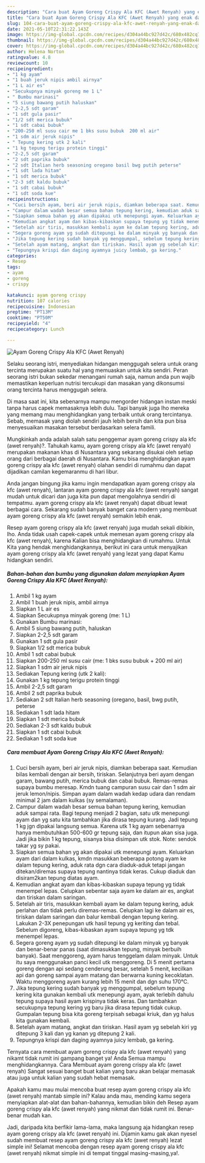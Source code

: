 ```yaml
---
description: "Cara buat Ayam Goreng Crispy Ala KFC (Awet Renyah) yang enak dan Mudah Dibuat"
title: "Cara buat Ayam Goreng Crispy Ala KFC (Awet Renyah) yang enak dan Mudah Dibuat"
slug: 104-cara-buat-ayam-goreng-crispy-ala-kfc-awet-renyah-yang-enak-dan-mudah-dibuat
date: 2021-05-10T22:31:22.143Z
image: https://img-global.cpcdn.com/recipes/d304a44bc927d42c/680x482cq70/ayam-goreng-crispy-ala-kfc-awet-renyah-foto-resep-utama.jpg
thumbnail: https://img-global.cpcdn.com/recipes/d304a44bc927d42c/680x482cq70/ayam-goreng-crispy-ala-kfc-awet-renyah-foto-resep-utama.jpg
cover: https://img-global.cpcdn.com/recipes/d304a44bc927d42c/680x482cq70/ayam-goreng-crispy-ala-kfc-awet-renyah-foto-resep-utama.jpg
author: Helena Norton
ratingvalue: 4.8
reviewcount: 10
recipeingredient:
- "1 kg ayam"
- "1 buah jeruk nipis ambil airnya"
- "1 L air es"
- "Secukupnya minyak goreng me 1 L"
- " Bumbu marinasi"
- "5 siung bawang putih haluskan"
- "2-2,5 sdt garam"
- "1 sdt gula pasir"
- "1/2 sdt merica bubuk"
- "1 sdt cabai bubuk"
- "200-250 ml susu cair me 1 bks susu bubuk  200 ml air"
- "1 sdm air jeruk nipis"
- " Tepung kering utk 2 kali"
- "1 kg tepung terigu protein tinggi"
- "2-2,5 sdt garam"
- "2 sdt paprika bubuk"
- "2 sdt Italian herb seasoning oregano basil bwg putih peterse"
- "1 sdt lada hitam"
- "1 sdt merica bubuk"
- "2-3 sdt kaldu bubuk"
- "1 sdt cabai bubuk"
- "1 sdt soda kue"
recipeinstructions:
- "Cuci bersih ayam, beri air jeruk nipis, diamkan beberapa saat. Kemudian bilas kembali dengan air bersih, tiriskan. Selanjutnya beri ayam dengan garam, bawang putih, merica bubuk dan cabai bubuk. Remas-remas supaya bumbu meresap. Kmdn tuang campuran susu cair dan 1 sdm air jeruk lemon/nipis. Simpan ayam dalam wadah kedap udara dan rendam minimal 2 jam dalam kulkas (sy semalaman)."
- "Campur dalam wadah besar semua bahan tepung kering, kemudian aduk sampai rata. Bagi tepung menjadi 2 bagian, satu utk menepungi ayam dan yg satu kita tambahkan jika dirasa tepung kurang. Jadi tepung 1 kg jgn dipakai langsung semua. Karena utk 1 kg ayam sebenarnya hanya membutuhkan 500-600 gr tepung saja, dan itupun akan sisa juga. Jadi jika bikin 1 kg tepung, sisanya bisa disimpan utk stok. Note: sendok takar yg sy pakai."
- "Siapkan semua bahan yg akan dipakai utk menepungi ayam. Keluarkan ayam dari dalam kulkas, kmdn masukkan beberapa potong ayam ke dalam tepung kering, aduk rata dgn cara diaduk-aduk tetapi jangan ditekan/diremas supaya tepung nantinya tidak keras. Cukup diaduk dan disiram2kan tepung diatas ayam."
- "Kemudian angkat ayam dan kibas-kibaskan supaya tepung yg tidak menempel lepas. Celupkan sebentar saja ayam ke dalam air es, angkat dan tiriskan dalam saringan."
- "Setelah air tiris, masukkan kembali ayam ke dalam tepung kering, aduk perlahan dan tidak perlu diremas-remas. Celupkan lagi ke dalam air es, tiriskan dalam saringan dan balur kembali dengan tepung kering. Lakukan 2-3X penepungan utk hasil tepung yg keriting dan tebal. Sebelum digoreng, kibas-kibaskan ayam supaya tepung yg tdk menempel lepas."
- "Segera goreng ayam yg sudah ditepungi ke dalam minyak yg banyak dan benar-benar panas (saat dimasukkan tepung, minyak berbuih banyak). Saat menggoreng, ayam harus tenggelam dalam minyak. Untuk itu saya menggunakan panci kecil utk menggoreng. Di 5 menit pertama goreng dengan api sedang cenderung besar, setelah 5 menit, kecilkan api dan goreng sampai ayam matang dan berwarna kuning kecoklatan. Waktu menggoreng ayam kurang lebih 15 menit dan dgn suhu 170°C."
- "Jika tepung kering sudah banyak yg menggumpal, sebelum tepung kering kita gunakan kembali utk menepungi ayam, ayak terlebih dahulu tepung supaya hasil ayam krispinya tidak keras. Dan tambahkan secukupnya tepung kering yg baru jika dirasa tepung tidak cukup. Gumpalan tepung bisa kita goreng terpisah sebagai kriuk, dan yg halus kita gunakan kembali."
- "Setelah ayam matang, angkat dan tiriskan. Hasil ayam yg sebelah kiri yg ditepung 3 kali dan yg kanan yg ditepung 2 kali."
- "Tepungnya krispi dan daging ayamnya juicy lembab, ga kering."
categories:
- Resep
tags:
- ayam
- goreng
- crispy

katakunci: ayam goreng crispy 
nutrition: 107 calories
recipecuisine: Indonesian
preptime: "PT13M"
cooktime: "PT50M"
recipeyield: "4"
recipecategory: Lunch

---
```



![Ayam Goreng Crispy Ala KFC (Awet Renyah)](https://img-global.cpcdn.com/recipes/d304a44bc927d42c/680x482cq70/ayam-goreng-crispy-ala-kfc-awet-renyah-foto-resep-utama.jpg)

Selaku seorang istri, menyediakan hidangan menggugah selera untuk orang tercinta merupakan suatu hal yang memuaskan untuk kita sendiri. Peran seorang istri bukan sekedar menangani rumah saja, namun anda pun wajib memastikan keperluan nutrisi tercukupi dan masakan yang dikonsumsi orang tercinta harus menggugah selera.

Di masa  saat ini, kita sebenarnya mampu mengorder hidangan instan meski tanpa harus capek memasaknya lebih dulu. Tapi banyak juga lho mereka yang memang mau menghidangkan yang terbaik untuk orang tercintanya. Sebab, memasak yang diolah sendiri jauh lebih bersih dan kita pun bisa menyesuaikan masakan tersebut berdasarkan selera famili. 



Mungkinkah anda adalah salah satu penggemar ayam goreng crispy ala kfc (awet renyah)?. Tahukah kamu, ayam goreng crispy ala kfc (awet renyah) merupakan makanan khas di Nusantara yang sekarang disukai oleh setiap orang dari berbagai daerah di Nusantara. Kamu bisa menghidangkan ayam goreng crispy ala kfc (awet renyah) olahan sendiri di rumahmu dan dapat dijadikan camilan kegemaranmu di hari libur.

Anda jangan bingung jika kamu ingin mendapatkan ayam goreng crispy ala kfc (awet renyah), lantaran ayam goreng crispy ala kfc (awet renyah) sangat mudah untuk dicari dan juga kita pun dapat mengolahnya sendiri di tempatmu. ayam goreng crispy ala kfc (awet renyah) dapat dibuat lewat berbagai cara. Sekarang sudah banyak banget cara modern yang membuat ayam goreng crispy ala kfc (awet renyah) semakin lebih enak.

Resep ayam goreng crispy ala kfc (awet renyah) juga mudah sekali dibikin, lho. Anda tidak usah capek-capek untuk memesan ayam goreng crispy ala kfc (awet renyah), karena Kalian bisa menghidangkan di rumahmu. Untuk Kita yang hendak menghidangkannya, berikut ini cara untuk menyajikan ayam goreng crispy ala kfc (awet renyah) yang lezat yang dapat Kamu hidangkan sendiri.

<!--inarticleads1-->

##### Bahan-bahan dan bumbu yang digunakan dalam menyiapkan Ayam Goreng Crispy Ala KFC (Awet Renyah):

1. Ambil 1 kg ayam
1. Ambil 1 buah jeruk nipis, ambil airnya
1. Siapkan 1 L air es
1. Siapkan Secukupnya minyak goreng (me: 1 L)
1. Gunakan  Bumbu marinasi:
1. Ambil 5 siung bawang putih, haluskan
1. Siapkan 2-2,5 sdt garam
1. Gunakan 1 sdt gula pasir
1. Siapkan 1/2 sdt merica bubuk
1. Ambil 1 sdt cabai bubuk
1. Siapkan 200-250 ml susu cair (me: 1 bks susu bubuk + 200 ml air)
1. Siapkan 1 sdm air jeruk nipis
1. Sediakan  Tepung kering (utk 2 kali):
1. Gunakan 1 kg tepung terigu protein tinggi
1. Ambil 2-2,5 sdt garam
1. Ambil 2 sdt paprika bubuk
1. Sediakan 2 sdt Italian herb seasoning (oregano, basil, bwg putih, peterse
1. Sediakan 1 sdt lada hitam
1. Siapkan 1 sdt merica bubuk
1. Sediakan 2-3 sdt kaldu bubuk
1. Siapkan 1 sdt cabai bubuk
1. Sediakan 1 sdt soda kue




<!--inarticleads2-->

##### Cara membuat Ayam Goreng Crispy Ala KFC (Awet Renyah):

1. Cuci bersih ayam, beri air jeruk nipis, diamkan beberapa saat. Kemudian bilas kembali dengan air bersih, tiriskan. Selanjutnya beri ayam dengan garam, bawang putih, merica bubuk dan cabai bubuk. Remas-remas supaya bumbu meresap. Kmdn tuang campuran susu cair dan 1 sdm air jeruk lemon/nipis. Simpan ayam dalam wadah kedap udara dan rendam minimal 2 jam dalam kulkas (sy semalaman).
1. Campur dalam wadah besar semua bahan tepung kering, kemudian aduk sampai rata. Bagi tepung menjadi 2 bagian, satu utk menepungi ayam dan yg satu kita tambahkan jika dirasa tepung kurang. Jadi tepung 1 kg jgn dipakai langsung semua. Karena utk 1 kg ayam sebenarnya hanya membutuhkan 500-600 gr tepung saja, dan itupun akan sisa juga. Jadi jika bikin 1 kg tepung, sisanya bisa disimpan utk stok. Note: sendok takar yg sy pakai.
1. Siapkan semua bahan yg akan dipakai utk menepungi ayam. Keluarkan ayam dari dalam kulkas, kmdn masukkan beberapa potong ayam ke dalam tepung kering, aduk rata dgn cara diaduk-aduk tetapi jangan ditekan/diremas supaya tepung nantinya tidak keras. Cukup diaduk dan disiram2kan tepung diatas ayam.
1. Kemudian angkat ayam dan kibas-kibaskan supaya tepung yg tidak menempel lepas. Celupkan sebentar saja ayam ke dalam air es, angkat dan tiriskan dalam saringan.
1. Setelah air tiris, masukkan kembali ayam ke dalam tepung kering, aduk perlahan dan tidak perlu diremas-remas. Celupkan lagi ke dalam air es, tiriskan dalam saringan dan balur kembali dengan tepung kering. Lakukan 2-3X penepungan utk hasil tepung yg keriting dan tebal. Sebelum digoreng, kibas-kibaskan ayam supaya tepung yg tdk menempel lepas.
1. Segera goreng ayam yg sudah ditepungi ke dalam minyak yg banyak dan benar-benar panas (saat dimasukkan tepung, minyak berbuih banyak). Saat menggoreng, ayam harus tenggelam dalam minyak. Untuk itu saya menggunakan panci kecil utk menggoreng. Di 5 menit pertama goreng dengan api sedang cenderung besar, setelah 5 menit, kecilkan api dan goreng sampai ayam matang dan berwarna kuning kecoklatan. Waktu menggoreng ayam kurang lebih 15 menit dan dgn suhu 170°C.
1. Jika tepung kering sudah banyak yg menggumpal, sebelum tepung kering kita gunakan kembali utk menepungi ayam, ayak terlebih dahulu tepung supaya hasil ayam krispinya tidak keras. Dan tambahkan secukupnya tepung kering yg baru jika dirasa tepung tidak cukup. Gumpalan tepung bisa kita goreng terpisah sebagai kriuk, dan yg halus kita gunakan kembali.
1. Setelah ayam matang, angkat dan tiriskan. Hasil ayam yg sebelah kiri yg ditepung 3 kali dan yg kanan yg ditepung 2 kali.
1. Tepungnya krispi dan daging ayamnya juicy lembab, ga kering.




Ternyata cara membuat ayam goreng crispy ala kfc (awet renyah) yang nikamt tidak rumit ini gampang banget ya! Anda Semua mampu menghidangkannya. Cara Membuat ayam goreng crispy ala kfc (awet renyah) Sangat sesuai banget buat kalian yang baru akan belajar memasak atau juga untuk kalian yang sudah hebat memasak.

Apakah kamu mau mulai mencoba buat resep ayam goreng crispy ala kfc (awet renyah) mantab simple ini? Kalau anda mau, mending kamu segera menyiapkan alat-alat dan bahan-bahannya, kemudian bikin deh Resep ayam goreng crispy ala kfc (awet renyah) yang nikmat dan tidak rumit ini. Benar-benar mudah kan. 

Jadi, daripada kita berfikir lama-lama, maka langsung aja hidangkan resep ayam goreng crispy ala kfc (awet renyah) ini. Dijamin kamu gak akan nyesel sudah membuat resep ayam goreng crispy ala kfc (awet renyah) lezat simple ini! Selamat mencoba dengan resep ayam goreng crispy ala kfc (awet renyah) nikmat simple ini di tempat tinggal masing-masing,ya!.

